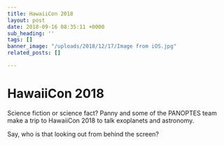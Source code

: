 ```yaml
---
title: HawaiiCon 2018
layout: post
date: 2018-09-16 08:35:11 +0000
sub_heading: ''
tags: []
banner_image: "/uploads/2018/12/17/Image from iOS.jpg"
related_posts: []

---
```

# HawaiiCon 2018

Science fiction or science fact? Panny and some of the PANOPTES team make a trip to HawaiiCon 2018 to talk exoplanets and astronomy.

Say, who is that looking out from behind the screen?